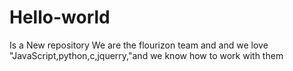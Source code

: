# Hello-world
Is a New repository
We are the flourizon team and and we love
"JavaScript,python,c,jquerry,"and we know
how to work with them
